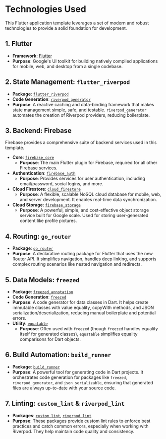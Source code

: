 # Technologies Used

This Flutter application template leverages a set of modern and robust technologies to provide a solid foundation for development.

## 1. Flutter

-   **Framework**: [Flutter](https://flutter.dev/)
-   **Purpose**: Google's UI toolkit for building natively compiled applications for mobile, web, and desktop from a single codebase.

## 2. State Management: `flutter_riverpod`

-   **Package**: [`flutter_riverpod`](https://pub.dev/packages/flutter_riverpod)
-   **Code Generation**: [`riverpod_generator`](https://pub.dev/packages/riverpod_generator)
-   **Purpose**: A reactive caching and data-binding framework that makes state management simple, safe, and testable. `riverpod_generator` automates the creation of Riverpod providers, reducing boilerplate.

## 3. Backend: Firebase

Firebase provides a comprehensive suite of backend services used in this template.

-   **Core**: [`firebase_core`](https://pub.dev/packages/firebase_core)
    -   **Purpose**: The main Flutter plugin for Firebase, required for all other Firebase services.
-   **Authentication**: [`firebase_auth`](https://pub.dev/packages/firebase_auth)
    -   **Purpose**: Provides services for user authentication, including email/password, social logins, and more.
-   **Cloud Firestore**: [`cloud_firestore`](https://pub.dev/packages/cloud_firestore)
    -   **Purpose**: A flexible, scalable NoSQL cloud database for mobile, web, and server development. It enables real-time data synchronization.
-   **Cloud Storage**: [`firebase_storage`](https://pub.dev/packages/firebase_storage)
    -   **Purpose**: A powerful, simple, and cost-effective object storage service built for Google scale. Used for storing user-generated content like profile pictures.

## 4. Routing: `go_router`

-   **Package**: [`go_router`](https://pub.dev/packages/go_router)
-   **Purpose**: A declarative routing package for Flutter that uses the new Router API. It simplifies navigation, handles deep linking, and supports complex routing scenarios like nested navigation and redirects.

## 5. Data Models: `freezed`

-   **Package**: [`freezed_annotation`](https://pub.dev/packages/freezed_annotation)
-   **Code Generation**: [`freezed`](https://pub.dev/packages/freezed)
-   **Purpose**: A code generator for data classes in Dart. It helps create immutable classes with value equality, copyWith methods, and JSON serialization/deserialization, reducing manual boilerplate and potential errors.
-   **Utility**: [`equatable`](https://pub.dev/packages/equatable)
    -   **Purpose**: Often used with `freezed` (though `freezed` handles equality itself for generated classes), `equatable` simplifies equality comparisons for Dart objects.

## 6. Build Automation: `build_runner`

-   **Package**: [`build_runner`](https://pub.dev/packages/build_runner)
-   **Purpose**: A powerful tool for generating code in Dart projects. It orchestrates code generation for packages like `freezed`, `riverpod_generator`, and `json_serializable`, ensuring that generated files are always up-to-date with your source code.

## 7. Linting: `custom_lint` & `riverpod_lint`

-   **Packages**: [`custom_lint`](https://pub.dev/packages/custom_lint), [`riverpod_lint`](https://pub.dev/packages/riverpod_lint)
-   **Purpose**: These packages provide custom lint rules to enforce best practices and catch common errors, especially when working with Riverpod. They help maintain code quality and consistency.